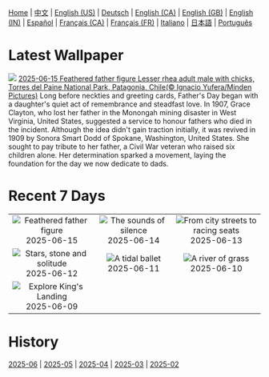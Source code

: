 [Home](../README.md) | [中文](zh-CN.md) | [English (US)](en-US.md) | [Deutsch](de-DE.md) | [English (CA)](en-CA.md) | [English (GB)](en-GB.md) | [English (IN)](en-IN.md) | [Español](es-ES.md) | [Français (CA)](fr-CA.md) | [Français (FR)](fr-FR.md) | [Italiano](it-IT.md) | [日本語](ja-JP.md) | [Português](pt-BR.md)

# Latest Wallpaper
![](https://www.bing.com/th?id=OHR.RheaDad_EN-CA4283267159_UHD.jpg)
[2025-06-15 Feathered father figure Lesser rhea adult male with chicks, Torres del Paine National Park, Patagonia, Chile(© Ignacio Yufera/Minden Pictures)](https://www.bing.com/th?id=OHR.RheaDad_EN-CA4283267159_UHD.jpg)
Long before neckties and greeting cards, Father's Day began with a daughter's quiet act of remembrance and steadfast love. In 1907, Grace Clayton, who lost her father in the Monongah mining disaster in West Virginia, United States, suggested a service to honour fathers who died in the incident. Although the idea didn't gain traction initially, it was revived in 1909 by Sonora Smart Dodd of Spokane, Washington, United States. She sought to pay tribute to her father, a Civil War veteran who raised six children alone. Her determination sparked a movement, laying the foundation for the day we now dedicate to dads.

# Recent 7 Days
|  |  |  |
|:---:|:---:|:---:|
| ![](https://www.bing.com/th?id=OHR.RheaDad_EN-CA4283267159_400x240.jpg "Feathered father figure") 2025-06-15 | ![](https://www.bing.com/th?id=OHR.DolomitiEstate_EN-CA4112246625_400x240.jpg "The sounds of silence") 2025-06-14 | ![](https://www.bing.com/th?id=OHR.CanadianGPQuebec_EN-CA4428568673_400x240.jpg "From city streets to racing seats") 2025-06-13 |
| ![](https://www.bing.com/th?id=OHR.BigBendChisos_EN-CA9916478769_400x240.jpg "Stars, stone and solitude") 2025-06-12 | ![](https://www.bing.com/th?id=OHR.FlamingosNamibia_EN-CA9758738139_400x240.jpg "A tidal ballet") 2025-06-11 | ![](https://www.bing.com/th?id=OHR.AerialEverglades_EN-CA9574870148_400x240.jpg "A river of grass") 2025-06-10 |
| ![](https://www.bing.com/th?id=OHR.DubrovnikTwilight_EN-CA9404404543_400x240.jpg "Explore King's Landing") 2025-06-09 |  |  |

# History
[2025-06](../archives/wallpaper/en-CA/w_2025_06.md) | [2025-05](../archives/wallpaper/en-CA/w_2025_05.md) | [2025-04](../archives/wallpaper/en-CA/w_2025_04.md) | [2025-03](../archives/wallpaper/en-CA/w_2025_03.md) | [2025-02](../archives/wallpaper/en-CA/w_2025_02.md)
